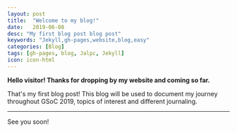 ```yaml
---
layout: post
title:  "Welcome to my blog!"
date:   2019-06-08
desc: "My first blog post blog post"
keywords: "Jekyll,gh-pages,website,blog,easy"
categories: [Blog]
tags: [gh-pages, blog, Jalpc, Jekyll]
icon: icon-html
---
```


**Hello visitor! Thanks for dropping by my website and coming so far.**

That's my first blog post! This blog will be used to document my journey throughout GSoC 2019, topics of interest and different journaling.

---

See you soon!